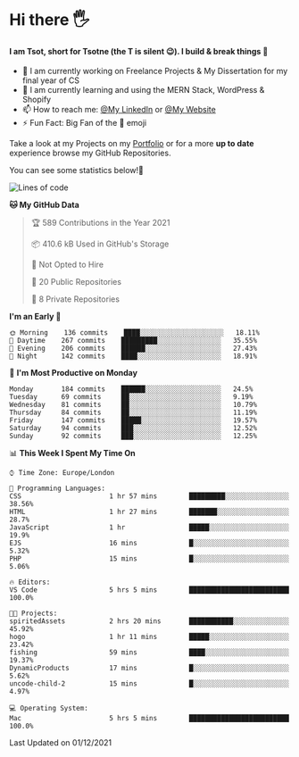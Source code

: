 # Hi there :raised_hand_with_fingers_splayed:
#### I am Tsot, short for Tsotne (the T is silent :wink:). I build & break things :space_invader:
- :telescope: I am currently working on Freelance Projects & My Dissertation for my final year of CS
- :seedling: I am currently learning and using the MERN Stack, WordPress & Shopify
- :mailbox: How to reach me: [@My LinkedIn](https://www.linkedin.com/in/tsotne-gvadzabia/) or [@My Website](https://tsotnegvadzabia.me/contact)
- :zap: Fun Fact: Big Fan of the :space_invader: emoji

Take a look at my Projects on my [Portfolio](https://tsotne.co.uk/) or for a more **up to date** experience browse my GitHub Repositories.

You can see some statistics below!:space_invader:
<!--START_SECTION:waka-->
![Lines of code](https://img.shields.io/badge/From%20Hello%20World%20I%27ve%20Written-3.5%20million%20lines%20of%20code-blue)

**🐱 My GitHub Data** 

> 🏆 589 Contributions in the Year 2021
 > 
> 📦 410.6 kB Used in GitHub's Storage 
 > 
> 🚫 Not Opted to Hire
 > 
> 📜 20 Public Repositories 
 > 
> 🔑 8 Private Repositories  
 > 
**I'm an Early 🐤** 

```text
🌞 Morning    136 commits    ████░░░░░░░░░░░░░░░░░░░░░   18.11% 
🌆 Daytime    267 commits    █████████░░░░░░░░░░░░░░░░   35.55% 
🌃 Evening    206 commits    ██████░░░░░░░░░░░░░░░░░░░   27.43% 
🌙 Night      142 commits    ████░░░░░░░░░░░░░░░░░░░░░   18.91%

```
📅 **I'm Most Productive on Monday** 

```text
Monday       184 commits    ██████░░░░░░░░░░░░░░░░░░░   24.5% 
Tuesday      69 commits     ██░░░░░░░░░░░░░░░░░░░░░░░   9.19% 
Wednesday    81 commits     ██░░░░░░░░░░░░░░░░░░░░░░░   10.79% 
Thursday     84 commits     ██░░░░░░░░░░░░░░░░░░░░░░░   11.19% 
Friday       147 commits    █████░░░░░░░░░░░░░░░░░░░░   19.57% 
Saturday     94 commits     ███░░░░░░░░░░░░░░░░░░░░░░   12.52% 
Sunday       92 commits     ███░░░░░░░░░░░░░░░░░░░░░░   12.25%

```


📊 **This Week I Spent My Time On** 

```text
⌚︎ Time Zone: Europe/London

💬 Programming Languages: 
CSS                      1 hr 57 mins        █████████░░░░░░░░░░░░░░░░   38.56% 
HTML                     1 hr 27 mins        ███████░░░░░░░░░░░░░░░░░░   28.7% 
JavaScript               1 hr                █████░░░░░░░░░░░░░░░░░░░░   19.9% 
EJS                      16 mins             █░░░░░░░░░░░░░░░░░░░░░░░░   5.32% 
PHP                      15 mins             █░░░░░░░░░░░░░░░░░░░░░░░░   5.06%

🔥 Editors: 
VS Code                  5 hrs 5 mins        █████████████████████████   100.0%

🐱‍💻 Projects: 
spiritedAssets           2 hrs 20 mins       ███████████░░░░░░░░░░░░░░   45.92% 
hogo                     1 hr 11 mins        █████░░░░░░░░░░░░░░░░░░░░   23.42% 
fishing                  59 mins             ████░░░░░░░░░░░░░░░░░░░░░   19.37% 
DynamicProducts          17 mins             █░░░░░░░░░░░░░░░░░░░░░░░░   5.62% 
uncode-child-2           15 mins             █░░░░░░░░░░░░░░░░░░░░░░░░   4.97%

💻 Operating System: 
Mac                      5 hrs 5 mins        █████████████████████████   100.0%

```


 Last Updated on 01/12/2021
<!--END_SECTION:waka-->
